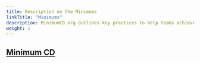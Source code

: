 ```yaml
---
title: Description on the Minimums
linkTitle: "Minimums"
description: MinimumCD.org outlines key practices to help teams achieve continuous delivery benefits. By adopting these essentials, organizations can improve software quality, enhance team environments, and boost development outcomes.
weight: 1
---
```


## [Minimum CD](/)
